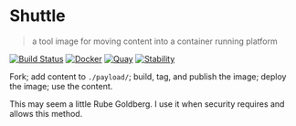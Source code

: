 # Shuttle

> a tool image for moving content into a container running platform

[![Build Status][1]][1a]
[![Docker][2]][2a]
[![Quay][3]][3a]
[![Stability][4]][4a]

Fork; add content to `./payload/`; build, tag, and publish the image; deploy the image; use the content.

This may seem a little Rube Goldberg. I use it when security requires and allows this method.

[1]: https://cloud.drone.io/api/badges/philoserf/shuttle/status.svg
[1a]: https://cloud.drone.io/philoserf/shuttle
[2]: https://img.shields.io/badge/docker_hub-automated_build-blue.svg
[2a]: https://hub.docker.com/r/philoserf/shuttle/builds/
[3]: https://img.shields.io/badge/quay-automated_build-blue.svg
[3a]: https://quay.io/repository/philoserf/shuttle
[4]: https://masterminds.github.io/stability/maintenance.svg
[4a]: https://masterminds.github.io/stability/maintenance.html
